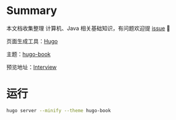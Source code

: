 # Summary

本文档收集整理 计算机、Java 相关基础知识，有问题欢迎提 [issue](https://github.com/hadyang/interview/issues/new) 👏

页面生成工具：[Hugo](https://themes.gohugo.io/)

主题：[hugo-book](https://themes.gohugo.io/hugo-book/)

预览地址：[Interview](https://hadyang.github.io/interview/)

# 运行
```bash
hugo server --minify --theme hugo-book
```
